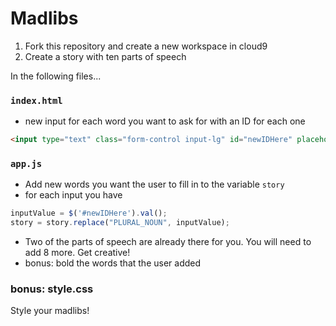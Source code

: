 # Madlibs

1. Fork this repository and create a new workspace in cloud9
2. Create a story with ten parts of speech

In the following files...

### `index.html` 
* new input for each word you want to ask for with an ID for each one 
```html
<input type="text" class="form-control input-lg" id="newIDHere" placeholder="your prompt here">
```

### `app.js`
* Add new words you want the user to fill in to the variable `story`
* for each input you have
```js
inputValue = $('#newIDHere').val();
story = story.replace("PLURAL_NOUN", inputValue);
```
* Two of the parts of speech are already there for you. You will need to add 8 more. Get creative!
* bonus: bold the words that the user added

### bonus: style.css
Style your madlibs! 
